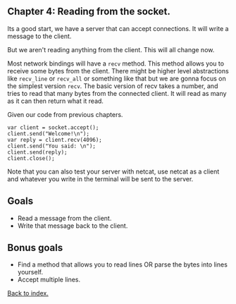 ## Chapter 4: Reading from the socket.

Its a good start, we have a server that can accept connections. It will write a message to the client. 

But we aren't reading anything from the client. This will all change now. 

Most network bindings will have a `recv` method. This method allows you to receive some bytes from the client.
There might be higher level abstractions like `recv_line` or `recv_all` or something like that but we are gonna focus 
on the simplest version `recv`. The basic version of recv takes a number, and tries to read that many bytes from the 
connected client. It will read as many as it can then return what it read. 

Given our code from previous chapters.

```
var client = socket.accept();
client.send("Welcome!\n");
var reply = client.recv(4096);
client.send("You said: \n");
client.send(reply);
client.close();
```
Note that you can also test your server with netcat, use netcat as a client and whatever you write in the terminal will be sent to the server.

## Goals

- Read a message from the client.
- Write that message back to the client.

## Bonus goals

- Find a method that allows you to read lines OR parse the bytes into lines yourself.
- Accept multiple lines.

[Back to index.](index.md)
